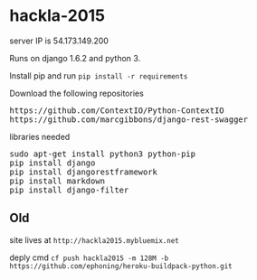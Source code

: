 # hackla-2015

server IP is 54.173.149.200

Runs on django 1.6.2 and python 3.

Install pip and run ```pip install -r requirements```

Download the following repositories

<pre>
https://github.com/ContextIO/Python-ContextIO
https://github.com/marcgibbons/django-rest-swagger
</pre>

libraries needed
<pre>
sudo apt-get install python3 python-pip
pip install django
pip install djangorestframework
pip install markdown
pip install django-filter
</pre>


## Old
site lives at ```http://hackla2015.mybluemix.net```

deply cmd ```cf push hackla2015 -m 128M -b https://github.com/ephoning/heroku-buildpack-python.git``` 
